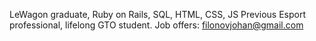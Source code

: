 LeWagon graduate, Ruby on Rails, SQL, HTML, CSS, JS
Previous Esport professional, lifelong GTO student.
Job offers: filonovjohan@gmail.com

<!---
Johfil/Johfil is a ✨ special ✨ repository because its `README.md` (this file) appears on your GitHub profile.
You can click the Preview link to take a look at your changes.
--->
